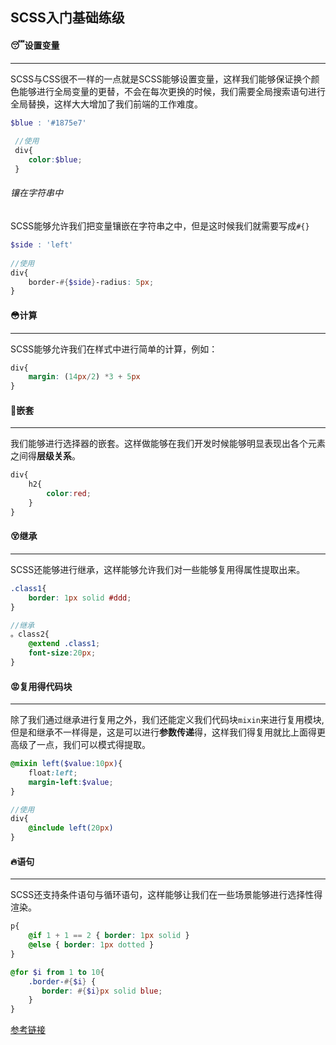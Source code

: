 ## SCSS入门基础练级

#### :sleeping:设置变量

---

SCSS与CSS很不一样的一点就是SCSS能够设置变量，这样我们能够保证换个颜色能够进行全局变量的更替，不会在每次更换的时候，我们需要全局搜索语句进行全局替换，这样大大增加了我们前端的工作难度。

```scss
$blue : '#1875e7'
    
 //使用
 div{
 	color:$blue;       
 }   
```



###### 镶在字符串中

SCSS能够允许我们把变量镶嵌在字符串之中，但是这时候我们就需要写成`#{}`

```scss
$side : 'left'
    
//使用
div{
    border-#{$side}-radius: 5px;      
}
```



#### :flushed:计算

---

SCSS能够允许我们在样式中进行简单的计算，例如：

```scss
div{
    margin: (14px/2) *3 + 5px
}
```



#### :anger:嵌套

---

我们能够进行选择器的嵌套。这样做能够在我们开发时候能够明显表现出各个元素之间得**层级关系**。

```scss
div{
    h2{
        color:red;
    }
}
```



#### :dizzy_face:继承

---

SCSS还能够进行继承，这样能够允许我们对一些能够复用得属性提取出来。

```scss
.class1{
    border: 1px solid #ddd;
}

//继承
。class2{
    @extend .class1;
    font-size:20px;
}
```



#### :rage:复用得代码块

---

除了我们通过继承进行复用之外，我们还能定义我们代码块`mixin`来进行复用模块,但是和继承不一样得是，这是可以进行**参数传递**得，这样我们得复用就比上面得更高级了一点，我们可以模式得提取。

```scss
@mixin left($value:10px){
    float:left;
    margin-left:$value;
}

//使用
div{
    @include left(20px)
}
```



#### :fire:语句

---

SCSS还支持条件语句与循环语句，这样能够让我们在一些场景能够进行选择性得渲染。

```scss
p{
    @if 1 + 1 == 2 { border: 1px solid }
    @else { border: 1px dotted }
}

@for $i from 1 to 10{
    .border-#{$i} {
       border: #{$i}px solid blue;
    }
}
```





[参考链接](http://www.ruanyifeng.com/blog/2012/06/sass.html)